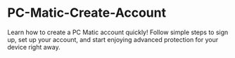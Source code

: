# PC-Matic-Create-Account
Learn how to create a PC Matic account quickly! Follow simple steps to sign up, set up your account, and start enjoying advanced protection for your device right away.
